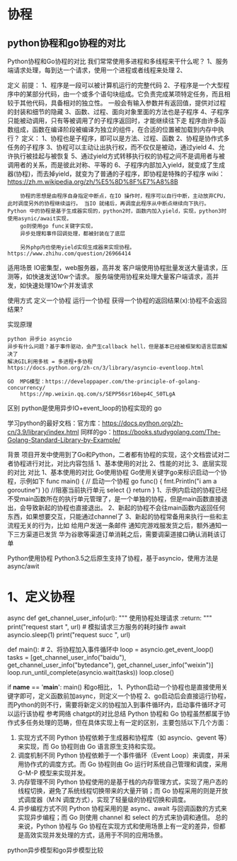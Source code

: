 # 协程

## python协程和go协程的对比
Python协程和Go协程的对比
我们常常使用多进程和多线程来干什么呢？
1、服务端请求处理，每到达一个请求，使用一个进程或者线程来处理
2、


定义
	前提：
		1、程序是一段可以被计算机运行的完整代码
		2、子程序是一个大型程序中的某部分代码，由一个或多个语句块组成。它负责完成某项特定任务，而且相较于其他代码，具备相对的独立性。
		一般会有输入参数并有返回值，提供对过程的封装和细节的隐藏
		3、函数、过程、面向对象里面的方法也是子程序
		4、子程序只能被动调用，只有等被调用了的子程序返回时，才能继续往下走
		程序由许多函数组成，函数在编译阶段被编译为独立的组件，在合适的位置被加载到内存中执行？
	定义：
		1、协程也是子程序，即可以是方法、过程、函数
		2、协程是协作式多任务的子程序
		3、协程可以主动让出执行权，而不仅仅是被动，通过yield
		4、允许执行被挂起与被恢复
		5、通过yield方式转移执行权的协程之间不是调用者与被调用者的关系，而是彼此对称、平等的
		6、子程序内部加入yield，就变成了生成器(协程)，而去掉yield，就变为了普通的子程序，即协程是特殊的子程序
		wiki：https://zh.m.wikipedia.org/zh/%E5%8D%8F%E7%A8%8B
		
		协程的思想是由程序自身指定中断点，在IO 操作时，程序可以自行中断，主动放弃CPU，此时调度另外的协程继续运行。 当IO 就绪后，再调度此程序从中断点继续向下执行。 Python 中的协程是基于生成器实现的，python2时，函数内加入yield，实现，python3时使用asynic/await实现，
		go则使用go func关键字实现，
		异步处理和事件回调处理，都被封装在了底层

		另外php内也使用yield实现生成器来实现协程。https://www.zhihu.com/question/26966414

适用场景
	IO密集型，web服务器，高并发
	客户端使用协程批量发送大量请求，压测等，如快速发送10w个请求。
	服务端使用协程来处理大量客户端请求，高并发，如快速处理10w个并发请求

使用方式
	定义一个协程
	运行一个协程
	获得一个协程的返回结果(x):协程不会返回结果?



实现原理

	python 异步io asyncio
	异步有什么问题？基于事件驱动，会产生callback hell，但是基本已经被框架和语言层面解决了
	解决GIL利用多核 = 多进程+多协程
	https://docs.python.org/zh-cn/3/library/asyncio-eventloop.html

	GO  MPG模型：https://developpaper.com/the-principle-of-golang-concurrency/
		https://mp.weixin.qq.com/s/SEPP56sr16bep4C_S0TLgA


区别
	python是使用异步IO+event_loop的协程实现的
	go


学习python的最好文档：官方库：https://docs.python.org/zh-cn/3.9/library/index.html
同样的go：https://books.studygolang.com/The-Golang-Standard-Library-by-Example/



背景
项目开发中使用到了Go和Python，二者都有协程的实现，这个文档尝试对二者协程进行对比，对比内容包括
1、基本使用的对比
2、性能的对比
3、底层实现的对比
对比
1、基本使用的对比
Go使用协程
Go使用关键字go来标识启动一个协程，示例如下
func main() {
   // 启动一个协程
   go func() {
      fmt.Println("i am a goroutine")
   }()
   //阻塞当前执行单元
   select {}
   return
}
1、示例内启动的协程已经不受main函数所在的执行单元管理了，是一个单独的协程，但是main函数直接退出，会导致新起的协程也直接退出。
2、新起的协程不会往main函数内返回任何东西，如果想要交互，只能通过channel了
3、新起的协程常备用来执行一些和主流程无关的行为，比如
给用户发送一条邮件
通知完游戏服发货之后，额外通知一下三方渠道已发货
华为谷歌等渠道订单消耗之后，需要调渠道接口确认消耗该订单

Python使用协程
Python3.5之后原生支持了协程，基于asyncio，使用方法是async/awit
# 1、定义协程
async def get_channel_user_info(url):
    """
    使用协程处理请求
    :return:
    """
    print("request start ", url)
    # 模拟请求三方服务的耗时操作
    await asyncio.sleep(1)
    print("request succ ", url)
    
def main():
    # 2、将协程加入事件循环中
    loop = asyncio.get_event_loop()
    tasks = [get_channel_user_info("baidu"), get_channel_user_info("bytedance"), get_channel_user_info("weixin")]
    loop.run_until_complete(asyncio.wait(tasks))
    loop.close()

if __name__ == '__main__':
    main()
和go相比，
1、Python启动一个协程也是直接使用关键字即可，定义函数前加async，则定义一个协程
2、go启动后会直接运行协程，而Python的则不行，需要将新定义的协程加入到事件循环内，启动事件循环才可以运行该协程
参考网络
chatgpt的对比总结
Python 协程和 Go 协程虽然都属于协作式多任务处理的范畴，但在具体实现上有一定的区别，主要包括以下几个方面：
1. 实现方式不同
Python 协程依赖于生成器和协程库（如 asyncio、gevent 等）来实现，而 Go 协程则由 Go 语言原生支持和实现。
2. 调度机制不同
Python 协程依赖于一个事件循环（Event Loop）来调度，并采用协作式的调度方式。而 Go 协程则由 Go 运行时系统自己管理和调度，采用 G-M-P 模型来实现并发。
3. 内存管理不同
Python 协程使用的是基于栈的内存管理方式，实现了用户态的线程切换，避免了系统线程切换带来的大量开销；而 Go 协程采用的则是开放式调度器（M:N 调度方式），实现了轻量级的协程切换和调度。
4. 异步编程方式不同
Python 协程采用的是 async、await 与回调函数的方式来实现异步编程；而 Go 则使用 channel 和 select 的方式来协调和通信。
总的来说，Python 协程与 Go 协程在实现方式和使用场景上有一定的差异，但都是高效实现并发处理的方式，适用于不同的应用场景。



python异步模型和go异步模型比较



